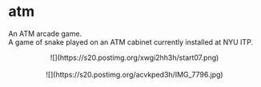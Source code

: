 # atm
An ATM arcade game.<br>A game of snake played on an ATM cabinet currently installed at NYU ITP.
<center>
![](https://s20.postimg.org/xwgi2hh3h/start07.png)
</center>
<br>
<center>
![](https://s20.postimg.org/acvkped3h/IMG_7796.jpg)
</center>
